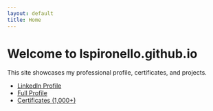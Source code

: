 ```yaml
---
layout: default
title: Home
---
```


# Welcome to lspironello.github.io

This site showcases my professional profile, certificates, and projects.

- [LinkedIn Profile](https://www.linkedin.com/in/lspironello)
- [Full Profile](/profile)
- [Certificates (1,000+)](/certs)
